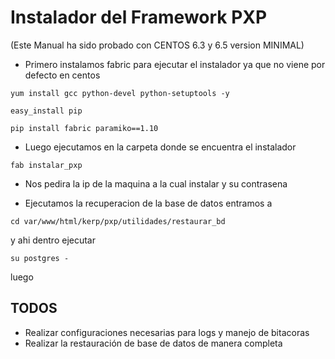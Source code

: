 Instalador del Framework PXP
===============================

(Este Manual ha sido probado con CENTOS 6.3 y 6.5 version MINIMAL) 

* Primero instalamos fabric para ejecutar el instalador ya que no viene por defecto en centos

```yum install gcc python-devel python-setuptools -y```

```easy_install pip```

```pip install fabric paramiko==1.10```


* Luego ejecutamos en la carpeta donde se encuentra el instalador

```fab instalar_pxp```

* Nos pedira la ip de la maquina a la cual instalar y su contrasena

* Ejecutamos la recuperacion de la base de datos entramos a 

```cd var/www/html/kerp/pxp/utilidades/restaurar_bd```

y ahi dentro ejecutar 

```su postgres -```

luego



TODOS
-------

* Realizar configuraciones necesarias para logs y manejo de bitacoras
* Realizar la restauración de base de datos de manera completa
